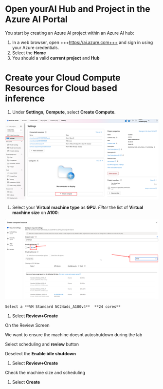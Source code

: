 # Open yourAI Hub and Project in the Azure AI Portal

You start by creating an Azure AI project within an Azure AI hub:

1. In a web browser, open +++https://ai.azure.com+++ and sign in using your Azure credentials.
1. Select the **Home** 
1. You should a valid **current project** and **Hub**

# Create your Cloud Compute Resources for Cloud based inference

1. Under **Settings**, **Compute**, select **Create Compute**.

  ![Create Azure AI Compute](./images/compute-create.png)

1. Select your **Virtual machine type** as **GPU**. *Filter* the list of **Virtual machine size** on **A100**: 
    
  ![Compte Size](./images/compute-size.png)
    
    Select a **VM Standard NC24ads_A100v4**  **24 cores**

1. Select **Review+Create**

On the Review Screen 

We want to ensure the machine doesnt autoshutdown during the lab 

Select scheduling and **review** button 

Deselect the **Enable idle shutdown**

1. Select **Review+Create**

Check the machine size and scheduling 

1. Select **Create**
